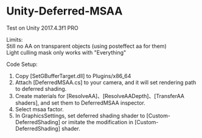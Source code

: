 # Unity-Deferred-MSAA

Test on Unity 2017.4.3f1 PRO <br>

Limits: <br>
Still no AA on transparent objects (using posteffect aa for them) <br>
Light culling mask only works with "Everything" <br>

Code Setup: <br>
1. Copy [SetGBufferTarget.dll] to Plugins/x86_64
2. Attach [DeferredMSAA.cs] to your camera, and it will set rendering path to deferred shading.
3. Create materials for [ResolveAA]、[ResolveAADepth]、[TransferAA shaders], and set them to DeferredMSAA inspector.
4. Select msaa factor.
5. In GraphicsSettings, set deferred shading shader to [Custom-DeferredShading] or imitate the modification in [Custom-DeferredShading] shader.
